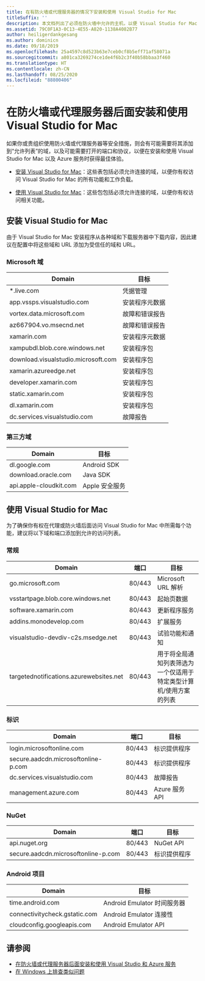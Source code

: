 ```yaml
---
title: 在有防火墙或代理服务器的情况下安装和使用 Visual Studio for Mac
titleSuffix: ''
description: 本文档列出了必须在防火墙中允许的主机，以便 Visual Studio for Mac（及其工作负载，包括 Xamarin）能够在企业环境中正常运行。
ms.assetid: 79C0F1A3-0C13-4E55-A820-1138A4082B77
author: heiligerdankgesang
ms.author: dominicn
ms.date: 09/18/2019
ms.openlocfilehash: 25a4597c8d523b63e7ceb0cf8b5eff71af58071a
ms.sourcegitcommit: a801ca3269274ce1de4f6b2c3f40b58bbaa3f460
ms.translationtype: HT
ms.contentlocale: zh-CN
ms.lasthandoff: 08/25/2020
ms.locfileid: "88800406"
---
```

# <a name="install-and-use-visual-studio-for-mac-behind-a-firewall-or-proxy-server"></a>在防火墙或代理服务器后面安装和使用 Visual Studio for Mac

如果你或贵组织使用防火墙或代理服务器等安全措施，则会有可能需要将其添加到“允许列表”的域，以及可能需要打开的端口和协议，以便在安装和使用 Visual Studio for Mac 以及 Azure 服务时获得最佳体验。

- [安装 Visual Studio for Mac](#install-visual-studio-for-mac)：这些表包括必须允许连接的域，以便你有权访问 Visual Studio for Mac 的所有功能和工作负载。

- [使用 Visual Studio for Mac](#use-visual-studio-for-mac)：这些包包括必须允许连接的域，以便你有权访问相关功能。

## <a name="install-visual-studio-for-mac"></a>安装 Visual Studio for Mac

由于 Visual Studio for Mac 安装程序从各种域和下载服务器中下载内容，因此建议在配置中将这些域和 URL 添加为受信任的域和 URL。

### <a name="microsoft-domains"></a>Microsoft 域

| Domain| 目标 |
| ----------------------------------- |---------------------------|
| *.live.com| 凭据管理 |
| app.vssps.visualstudio.com| 安装程序元数据|
| vortex.data.microsoft.com | 故障和错误报告 |
| az667904.vo.msecnd.net| 故障和错误报告 |
| xamarin.com | 安装程序元数据|
| xampubdl.blob.core.windows.net| 安装程序包|
| download.visualstudio.microsoft.com | 安装程序包|
| xamarin.azureedge.net | 安装程序包|
| developer.xamarin.com | 安装程序包|
| static.xamarin.com | 安装程序包|
| dl.xamarin.com | 安装程序包|
| dc.services.visualstudio.com| 故障报告 |

### <a name="third-party-domains"></a>第三方域

| Domain| 目标 |
| --------------------------|-------------------------|
| dl.google.com | Android SDK |
| download.oracle.com | Java SDK|
| api.apple-cloudkit.com| Apple 安全服务 |

## <a name="use-visual-studio-for-mac"></a>使用 Visual Studio for Mac

为了确保你有权在代理或防火墙后面访问 Visual Studio for Mac 中所需每个功能，建议将以下域和端口添加到允许的访问列表。

### <a name="general"></a>常规

| Domain | 端口|目标|
| ----------------------|------------------|------------------|
| go.microsoft.com | 80/443|Microsoft URL 解析 |
| vsstartpage.blob.core.windows.net| 80/443| 起始页数据|
| software.xamarin.com |  80/443|更新程序服务|
| addins.monodevelop.com | 80/443| 扩展服务 |
| visualstudio-devdiv-c2s.msedge.net | 80/443| 试验功能和通知 |
| targetednotifications.azurewebsites.net|  80/443| 用于将全局通知列表筛选为一个仅适用于特定类型计算机/使用方案的列表|

### <a name="identity"></a>标识

| Domain | 端口|目标|
| ----------------------|------------------|------------------|
| login.microsoftonline.com | 80/443| 标识提供程序|
| secure.aadcdn.microsoftonline-p.com | 80/443|标识提供程序|
| dc.services.visualstudio.com| 80/443|故障报告|
| management.azure.com|80/443| Azure 服务 API |

### <a name="nuget"></a>NuGet

| Domain | 端口|目标|
| ----------------------|------------------|------------------|
| api.nuget.org | 80/443|NuGet API|
| secure.aadcdn.microsoftonline-p.com |80/443| 标识提供程序|

### <a name="android-projects"></a>Android 项目

| Domain| 目标|
| ------------------------------------|------------------------------------|
| time.android.com| Android Emulator 时间服务器 |
| connectivitycheck.gstatic.com | Android Emulator 连接性|
| cloudconfig.googleapis.com| Android Emulator API|

## <a name="see-also"></a>请参阅

- [在防火墙或代理服务器后面安装和使用 Visual Studio 和 Azure 服务](/visualstudio/install/install-and-use-visual-studio-behind-a-firewall-or-proxy-server)
- [在 Windows 上排查类似问题](/visualstudio/install/troubleshooting-network-related-errors-in-visual-studio)
